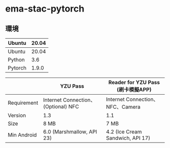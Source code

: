 # ema-stac-pytorch

## 環境

| Ubuntu | 20.04 |
| ------------- | ------------- |
| Ubuntu | 20.04 |
| Python | 3.6 |
| Pytorch | 1.9.0 |


|   | YZU Pass | Reader for YZU Pass (刷卡模擬APP) |
| ------------- | ------------- | ------------ |
| Requirement | Internet Connection、(Optional) NFC | Internet Connection、NFC、Camera |
| Version | 1.3  | 1.1 |
| Size | 8 MB | 7 MB |
| Min Android | 6.0 (Marshmallow, API 23) | 4.2 (Ice Cream Sandwich, API 17) |

